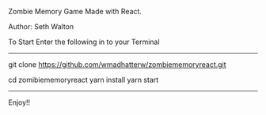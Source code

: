 Zombie Memory Game Made with React.

Author: Seth Walton

To Start Enter the following in to your Terminal

------------------------------------------------------------
git clone https://github.com/wmadhatterw/zombiememoryreact.git

cd zomibiememoryreact
yarn install
yarn start

------------------------------------------------------------

Enjoy!!


